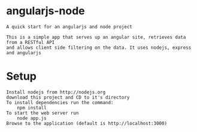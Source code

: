 # angularjs-node

	A quick start for an angularjs and node project 

	This is a simple app that serves up an angular site, retrieves data from a RESTful API 
	and allows client side filtering on the data. It uses nodejs, express and angularjs
	
# Setup

	Install nodejs from http://nodejs.org
	download this project and CD to it's directory
	To install dependencies run the command:
		npm install 
	To start the web server run
		node app.js
	Browse to the application (default is http://localhost:3000)
	
	
	